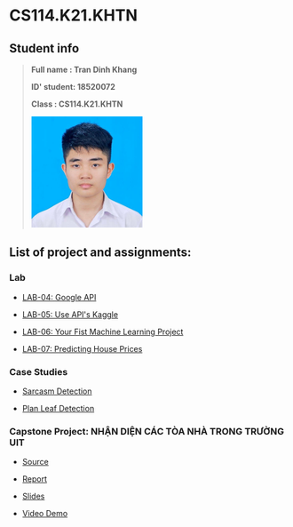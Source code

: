 # CS114.K21.KHTN

## Student info
> **Full name  : Tran Dinh Khang**
>
> **ID' student: 18520072**
>
> **Class      : CS114.K21.KHTN**
>
> <img src=18520072.27-04-2020.jpg width=200 height=200/>

## List of project and assignments:

### Lab
- [LAB-04: Google API](CS114_CloudVisionAPI_Demo_18520072.ipynb)

- [LAB-05: Use API's Kaggle](Copy_of_Kaggle_API.ipynb)

- [LAB-06: Your Fist Machine Learning Project](Lab06_Your_First_Machine_Learning_Project.ipynb)

- [LAB-07: Predicting House Prices](18520072_LAB7.ipynb)

### Case Studies

- [Sarcasm Detection](https://github.com/KhangTran2503/CS114.K21.KHTN/tree/master/%5BCase%20Study%5D%20News%20Headlines%20Dataset%20For%20Sarcasm%20Detection%20(1))

- [Plan Leaf Detection](https://github.com/KhangTran2503/CS114.K21.KHTN/tree/master/%5BCase%20Study%5D%20Recognition_Leaf)

### Capstone Project: NHẬN DIỆN CÁC TÒA NHÀ TRONG TRƯỜNG UIT
- [Source](https://github.com/KhangTran2503/CS114.K21.KHTN/tree/master/%5BCapstone%20Study%5D%20New_ML_FinalProject)

- [Report](Report_MachineLearning.pdf)

- [Slides](https://github.com/KhangTran2503/CS114.K21.KHTN/blob/master/KHANG%20CS114.(K21%2BK21.KHTN).FinalPresentation.pdf)

- [Video Demo](https://youtu.be/kwNO6GoIqLM)
